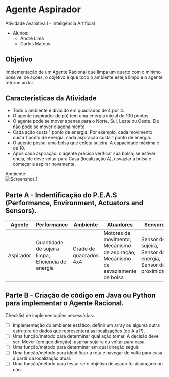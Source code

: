 # Agente Aspirador
Atividade Avaliativa I - Inteligência Artificial <br>
- Alunos: 
  - André Lima
  - Carlos Mateus

## Objetivo 
Implementação de um Agente Racional que limpa um quarto com o mínimo possível de ações, o objetivo é que todo o ambiente esteja limpo e o agente retorne ao lar.

## Características da Atividade
- Todo o ambiente é dividido em quadrados de 4 por 4.
- O agente (aspirador de pó) tem uma energia inicial de 100 pontos.
- O agente pode se mover apenas para o Norte, Sul, Leste ou Oeste. Ele não pode se mover diagonalmente
- Cada ação custa 1 ponto de energia. Por exemplo, cada movimento custa 1 ponto de energia, cada aspiração custa 1 ponto de energia.
- O agente possui uma bolsa que coleta sujeira. A capacidade máxima é de 10.
- Após cada aspiração, o agente precisa verificar sua bolsa; se estiver cheia, ele deve voltar para Casa (localização A), esvaziar a bolsa e começar a aspirar novamente.

Ambiente:
<br>
![Screenshot_1](https://github.com/Treten312/agente-aspirador/assets/94249590/997716c8-0023-4fe8-98d8-78e78488caa6) 

## Parte A - Indentificação do P.E.A.S (Performance, Environment, Actuators and Sensors).

| Agente | Performance | Ambiente | Atuadores | Sensores |
| --- | --- | --- | --- | --- |
| Aspirador | Quantidade de sujeira limpa, Eficiencia de energia | Grade de quadrados 4x4 | Motores de movimento, Mecânismo de aspiração, Mecânismo de esvaziamente de bolsa | Sensor de sujeira, Sensor de energia, Sensor de proximidade |

## Parte B - Criação de código em Java ou Python para implementar o Agente Racional.
Checklist de implementações necessárias:
- [ ] Implementação do ambiente estático, definir um array ou alguma outra estrutura de dados que representará as localizações (de A a P). 
- [ ] Uma função/método para determinar qual ação tomar. A decisão deve ser: Mover (em que direção), aspirar sujeira ou voltar para casa.
- [ ] Uma função/método para determinar em qual direção seguir.
- [ ] Uma função/método para identificar a rota e navegar de volta para casa a partir da localização atual.
- [ ] Uma função/método para testar se o objetivo desejado foi alcançado ou não.
